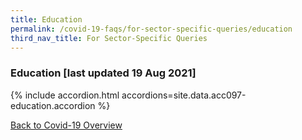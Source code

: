 ```yaml
---
title: Education
permalink: /covid-19-faqs/for-sector-specific-queries/education
third_nav_title: For Sector-Specific Queries
---
```


### Education [last updated 19 Aug 2021]

{% include accordion.html accordions=site.data.acc097-education.accordion %}

[Back to Covid-19 Overview](/covid/)